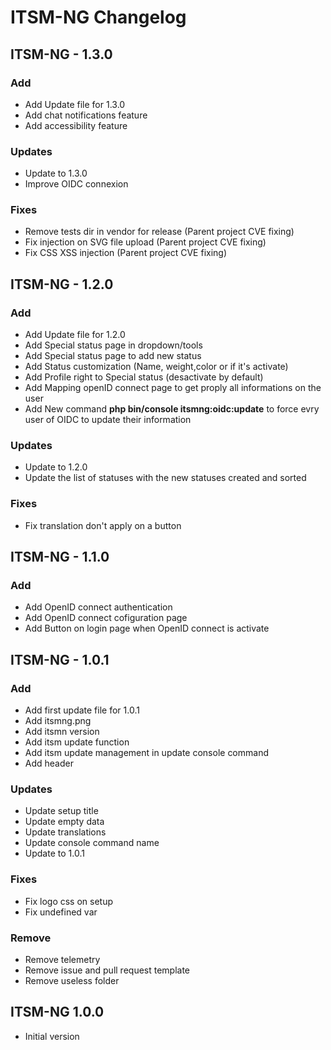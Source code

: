 # ITSM-NG Changelog

## ITSM-NG - 1.3.0

### Add

* Add Update file for 1.3.0
* Add chat notifications feature
* Add accessibility feature

### Updates

* Update to 1.3.0
* Improve OIDC connexion

### Fixes

* Remove tests dir in vendor for release (Parent project CVE fixing)
* Fix injection on SVG file upload (Parent project CVE fixing)
* Fix CSS XSS injection (Parent project CVE fixing)

## ITSM-NG - 1.2.0

### Add

* Add Update file for 1.2.0
* Add Special status page in dropdown/tools
* Add Special status page to add new status
* Add Status customization (Name, weight,color or if it's activate)
* Add Profile right to Special status (desactivate by default)
* Add Mapping openID connect page to get proply all informations on the user
* Add New command **php bin/console itsmng:oidc:update** to force evry user of OIDC to update their information

### Updates

* Update to 1.2.0
* Update the list of statuses with the new statuses created and sorted

### Fixes

* Fix translation don't apply on a button

## ITSM-NG - 1.1.0

### Add

* Add OpenID connect authentication
* Add OpenID connect cofiguration page
* Add Button on login page when OpenID connect is activate

## ITSM-NG - 1.0.1

### Add

* Add first update file for 1.0.1
* Add itsmng.png
* Add itsmn version
* Add itsm update function
* Add itsm update management in update console command
* Add header

### Updates

* Update setup title
* Update empty data
* Update translations
* Update console command name
* Update to 1.0.1

### Fixes

* Fix logo css on setup
* Fix undefined var

### Remove

* Remove telemetry
* Remove issue and pull request template
* Remove useless folder

## ITSM-NG 1.0.0

* Initial version